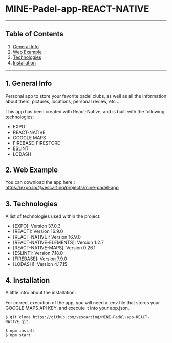 # MINE-Padel-app-REACT-NATIVE
***

## Table of Contents
1. [General Info](#general-info)
2. [Web Example](#web-example)
3. [Technologies](#technologies)
4. [Installation](#installation)
***

## 1. General Info
Personal app to store your favorite padel clubs, as well as all the information about them, pictures, locations, personal review, etc ...

This app has been created with React-Native, and is built with the following technologies:
- EXPO
- REACT-NATIVE
- GOOGLE MAPS
- FIREBASE-FIRESTORE
- ESLINT
- LODASH

## 2. Web Example
You can download the app here : 
https://expo.io/@vescartinq/projects/mine-padel-app 

## 3. Technologies
A list of technologies used within the project:
* [EXPO]: Version 37.0.3 
* [REACT]: Version 16.9.0 
* [REACT-NATIVE]: Version 16.9.0 
* [REACT-NATIVE-ELEMENTS]: Version 1.2.7 
* [REACT-NATIVE-MAPS]: Version 0.26.1 
* [ESLINT]: Version 7.18.0 
* [FIREBASE]: Version 7.9.0 
* [LODASH]: Version 4.17.15 


## 4. Installation
A little intro about the installation:

For correct execution of the app, you will need a .env file
that stores your GOOGLE MAPS API KEY, and execute it into your
app.json.

```
$ git clone https://github.com/vescartinq/MINE-Padel-app-REACT-NATIVE.git

$ npm install
$ npm start
```